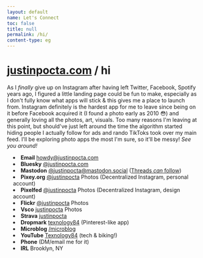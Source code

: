 ```yaml
---
layout: default
name: Let's Connect
toc: false
title: null
permalink: /hi/
content-type: eg
---
```


<style>  
ul {
    margin-left: 0;
    padding-left: 1rem; /* Adjust to control the spacing */
    text-align: left;
}

li {
    list-style-position: inside; /* Ensures bullets stay inside the aligned text */
}

.page-content {
    margin: auto;
    max-width: 800px; /* Adjust width as needed */
}
</style>

# [justinpocta.com](https://justinpocta.com) / hi

As I _finally_ give up on Instagram after having left Twitter, Facebook, Spotify years ago, I figured a little landing page could be fun to make, especially as I don't fully know what apps will stick & this gives me a place to launch from. Instagram definitely is the hardest app for me to leave since being on it before Facebook acquired it  (I found a photo early as 2010 😳) and generally loving all the photos, art, visuals. Too many reasons I'm leaving at this point, but should've just left around the time the algorithm started hiding people I actually follow for ads and rando TikToks took over my main feed. I'll be exploring photo apps the most I'm sure, so it'll be messy! _See you around!_

- **Email** [howdy@justinpocta.com](mailto:howdy@justinpocta.com?subject=hi!)
- **Bluesky** [@justinpocta.com](https://bsky.app/profile/justinpocta.com)
- **Mastodon** [@justinpocta@mastodon.social](https://mastodon.social/@justinpocta) ([Threads _can_ follow](https://help.instagram.com/169559812696339))
- **Pixey.org** [@justinpocta](https://pixey.org/justinpocta) Photos (Decentralized Instagram, personal account)
- **Pixelfed** [@justinpocta](https://pixelfed.social/justinpocta) Photos (Decentralized Instagram, design account)
- **Flickr** [@justinpocta](https://flickr.com/justinpocta) Photos
- **Vsco** [justinpocta](https://vsco.co/justinpocta) Photos
- **Strava** [justinpocta](https://www.strava.com/athletes/justinpocta)
- **Dropmark** [texnology84](https://texnology84.dropmark.com) (Pinterest-like app)
- **Microblog** [/microblog](http://justinpocta.com/microblog/)
- **YouTube** [Texnology84](https://www.youtube.com/@texnology84) (tech & biking!)
- **Phone** (DM/email me for it)
- **IRL** Brooklyn, NY
